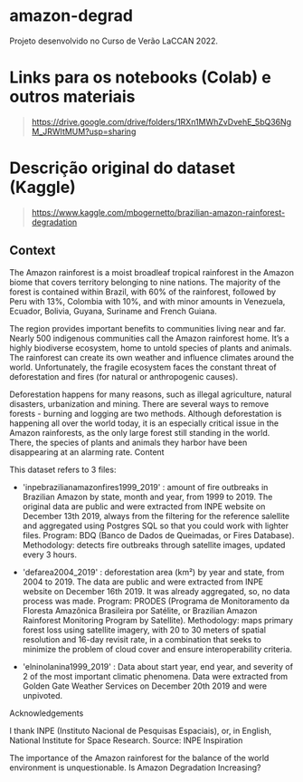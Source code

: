# amazon-degrad
Projeto desenvolvido no Curso de Verão LaCCAN 2022.

# Links para os notebooks (Colab) e outros materiais

> https://drive.google.com/drive/folders/1RXn1MWhZvDvehE_5bQ36NgM_JRWItMUM?usp=sharing

# Descrição original do dataset (Kaggle)

> https://www.kaggle.com/mbogernetto/brazilian-amazon-rainforest-degradation

## Context

The Amazon rainforest is a moist broadleaf tropical rainforest in the Amazon biome that covers territory belonging to nine nations. The majority of the forest is contained within Brazil, with 60% of the rainforest, followed by Peru with 13%, Colombia with 10%, and with minor amounts in Venezuela, Ecuador, Bolivia, Guyana, Suriname and French Guiana.

The region provides important benefits to communities living near and far. Nearly 500 indigenous communities call the Amazon rainforest home. It’s a highly biodiverse ecosystem, home to untold species of plants and animals. The rainforest can create its own weather and influence climates around the world. Unfortunately, the fragile ecosystem faces the constant threat of deforestation and fires (for natural or anthropogenic causes).

Deforestation happens for many reasons, such as illegal agriculture, natural disasters, urbanization and mining. There are several ways to remove forests - burning and logging are two methods. Although deforestation is happening all over the world today, it is an especially critical issue in the Amazon rainforests, as the only large forest still standing in the world. There, the species of plants and animals they harbor have been disappearing at an alarming rate.
Content

This dataset refers to 3 files:

* 'inpebrazilianamazonfires1999_2019' : amount of fire outbreaks in Brazilian Amazon by state, month and year, from 1999 to 2019. The original data are public and were extracted from INPE website on December 13th 2019, always from the filtering for the reference salellite and aggregated using Postgres SQL so that you could work with lighter files. Program: BDQ (Banco de Dados de Queimadas, or Fires Database). Methodology: detects fire outbreaks through satellite images, updated every 3 hours.

* 'defarea2004_2019' : deforestation area (km²) by year and state, from 2004 to 2019. The data are public and were extracted from INPE website on December 16th 2019. It was already aggregated, so, no data process was made. Program: PRODES (Programa de Monitoramento da Floresta Amazônica Brasileira por Satélite, or Brazilian Amazon Rainforest Monitoring Program by Satellite). Methodology: maps primary forest loss using satellite imagery, with 20 to 30 meters of spatial resolution and 16-day revisit rate, in a combination that seeks to minimize the problem of cloud cover and ensure interoperability criteria.

* 'elninolanina1999_2019' : Data about start year, end year, and severity of 2 of the most important climatic phenomena. Data were extracted from Golden Gate Weather Services on December 20th 2019 and were unpivoted.

Acknowledgements

I thank INPE (Instituto Nacional de Pesquisas Espaciais), or, in English, National Institute for Space Research. Source: INPE
Inspiration

The importance of the Amazon rainforest for the balance of the world environment is unquestionable. Is Amazon Degradation Increasing?